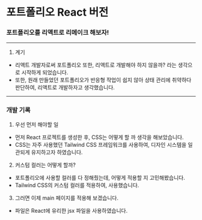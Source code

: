 # 포트폴리오 React 버전

### 포트폴리오를 리액트로 리메이크 해보자!

---

1. 계기

- 리액트 개발자로써 포트폴리오 또한, 리액트로 개발해야 하지 않을까? 라는 생각으로 시작하게 되었습니다.
- 또한, 원래 만들었던 포트폴리오가 반응형 작업이 쉽지 않아 상태 관리에 취약하다 판단하여, 리액트로 개발하자고 생각했습니다.

---

### 개발 기록
1. 우선 먼저 해야할 일
 - 먼저 React 프로젝트를 생성한 후, CSS는 어떻게 할 까 생각을 해보았습니다.
 - CSS는 자주 사용했던 Tailwind CSS 프레임워크를 사용하여, 디자인 시스템을 일관되게 유지하고자 하였습니다.

2. 커스텀 컬러는 어떻게 할까?
 - 포트폴리오에 사용할 컬러를 다 정해줬는데, 어떻게 적용할 지 고민해봤습니다.
 - Tailwind CSS의 커스텀 컬러를 적용하여, 사용했습니다.

3. 그러면 이제 main 페이지를 적용해 보겠습니다.
 - 파일은 React에 유리한 jsx 파일을 사용하였습니다.